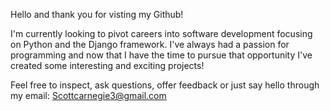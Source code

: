 Hello and thank you for visting my Github!

I'm currently looking to pivot careers into software development focusing on Python and the Django framework. I've always had a passion for programming and now that I have the time to pursue that opportunity I've created some interesting and exciting projects! 

Feel free to inspect, ask questions, offer feedback or just say hello through my email: Scottcarnegie3@gmail.com

<!---
Scarnegie199x/Scarnegie199x is a ✨ special ✨ repository because its `README.md` (this file) appears on your GitHub profile.
You can click the Preview link to take a look at your changes.
--->
